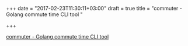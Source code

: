 +++
date = "2017-02-23T11:30:11+03:00"
draft = true
title = "commuter - Golang commute time CLI tool "

+++

<p><a href="https://t.co/2o2qdbGffo">commuter - Golang commute time CLI tool </a></p>
